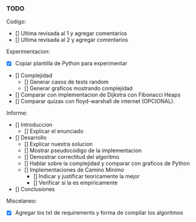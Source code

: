### TODO

Codigo:

- [] Ultima revisada al 1 y agregar comentarios
- [] Ultima revisada al 2 y agregar comentarios

Experimentacion:

- [x] Copiar plantilla de Python para experimentar
- [] Complejidad
	- [] Generar casos de tests random
	- [] Generar graficos mostrando complejidad
- [] Comparar con implementacion de Dijkstra con Fibonacci Heaps
- [] Comparar quizas con floyd-warshall de internet (OPCIONAL).

Informe:

- [] Introduccion
	- [] Explicar el enunciado
- [] Desarrollo
	- [] Explicar nuestra solucion
	- [] Mostrar pseudocódigo de la implementacion
	- [] Demostrar correctitud del algoritmo
	- [] Hablar sobre la complejidad y comparar con graficos de Python
	- [] Implementaciones de Camino Minimo
		- [] Indicar y justificar teoricamente la mejor 
		- [] Verificar si la es empiricamente
- [] Conclusiones

Miscelaneo:

- [x] Agregar los txt de requirements y forma de compilar los algoritmos
